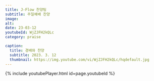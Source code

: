 ```yaml
---
title: J-Flow 찬양팀
subtitle: 주일예배 찬양
image:
alt:
date: 23-03-12
youtubeId: WjZJFH2kQLc
category: praise

caption:
  title: 경배와 찬양
  subtitle: 2023. 3. 12
  thumbnail: https://img.youtube.com/vi/WjZJFH2kQLc/hqdefault.jpg
---
```


{% include youtubePlayer.html id=page.youtubeId %}
